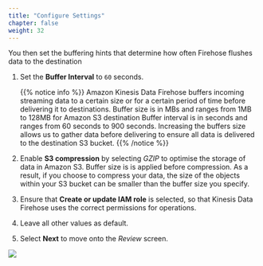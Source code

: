 ```yaml
---
title: "Configure Settings"
chapter: false
weight: 32
---
```


You then set the buffering hints that determine how often Firehose flushes data to the destination

1. Set the **Buffer Interval** to `60` seconds.

	{{% notice info %}}
Amazon Kinesis Data Firehose buffers incoming streaming data to a certain size or for a certain period of time before delivering it to destinations. Buffer size is in MBs and ranges from 1MB to 128MB for Amazon S3 destination Buffer interval is in seconds and ranges from 60 seconds to 900 seconds. Increasing the buffers size allows us to gather data before delivering to ensure all data is delivered to the destination S3 bucket.
{{% /notice %}}

1. Enable **S3 compression** by selecting *GZIP* to optimise the storage of data in Amazon S3. Buffer size is is applied before compression. As a result, if you choose to compress your data, the size of the objects within your S3 bucket can be smaller than the buffer size you specify.

1. Ensure that **Create or update IAM role** is selected, so that Kinesis Data Firehose uses the correct permissions for operations.

1. Leave all other values as default.

1. Select **Next** to move onto the _Review_ screen.

![](/images/beam-on-kda/kfh-configure.png)
